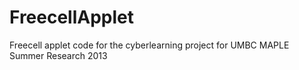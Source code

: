FreecellApplet
==============

Freecell applet code for the cyberlearning project for UMBC MAPLE Summer Research 2013
